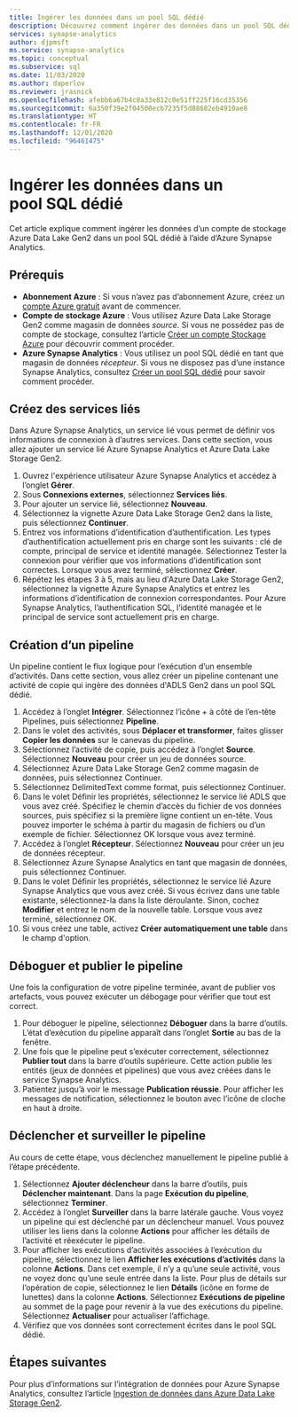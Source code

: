 ```yaml
---
title: Ingérer les données dans un pool SQL dédié
description: Découvrez comment ingérer des données dans un pool SQL dédié dans Azure Synapse Analytics.
services: synapse-analytics
author: djpmsft
ms.service: synapse-analytics
ms.topic: conceptual
ms.subservice: sql
ms.date: 11/03/2020
ms.author: daperlov
ms.reviewer: jrasnick
ms.openlocfilehash: afebb6a67b4c8a33e812c0e51ff225f16cd35356
ms.sourcegitcommit: 6a350f39e2f04500ecb7235f5d88682eb4910ae8
ms.translationtype: HT
ms.contentlocale: fr-FR
ms.lasthandoff: 12/01/2020
ms.locfileid: "96461475"
---
```

# <a name="ingest-data-into-a-dedicated-sql-pool"></a>Ingérer les données dans un pool SQL dédié

Cet article explique comment ingérer les données d’un compte de stockage Azure Data Lake Gen2 dans un pool SQL dédié à l’aide d’Azure Synapse Analytics.

## <a name="prerequisites"></a>Prérequis

* **Abonnement Azure** : Si vous n’avez pas d’abonnement Azure, créez un [compte Azure gratuit](https://azure.microsoft.com/free/) avant de commencer.
* **Compte de stockage Azure** : Vous utilisez Azure Data Lake Storage Gen2 comme magasin de données *source*. Si vous ne possédez pas de compte de stockage, consultez l’article [Créer un compte Stockage Azure](../../storage/blobs/data-lake-storage-quickstart-create-account.md?toc=/azure/synapse-analytics/toc.json&bc=/azure/synapse-analytics/breadcrumb/toc.json) pour découvrir comment procéder.
* **Azure Synapse Analytics** : Vous utilisez un pool SQL dédié en tant que magasin de données *récepteur*. Si vous ne disposez pas d’une instance Synapse Analytics, consultez [Créer un pool SQL dédié](../../azure-sql/database/single-database-create-quickstart.md?toc=/azure/synapse-analytics/toc.json&bc=/azure/synapse-analytics/breadcrumb/toc.json) pour savoir comment procéder.

## <a name="create-linked-services"></a>Créez des services liés

Dans Azure Synapse Analytics, un service lié vous permet de définir vos informations de connexion à d’autres services. Dans cette section, vous allez ajouter un service lié Azure Synapse Analytics et Azure Data Lake Storage Gen2.

1. Ouvrez l'expérience utilisateur Azure Synapse Analytics et accédez à l’onglet **Gérer**.
1. Sous **Connexions externes**, sélectionnez **Services liés**.
1. Pour ajouter un service lié, sélectionnez **Nouveau**.
1. Sélectionnez la vignette Azure Data Lake Storage Gen2 dans la liste, puis sélectionnez **Continuer**.
1. Entrez vos informations d’identification d’authentification. Les types d’authentification actuellement pris en charge sont les suivants : clé de compte, principal de service et identité managée. Sélectionnez Tester la connexion pour vérifier que vos informations d’identification sont correctes. Lorsque vous avez terminé, sélectionnez **Créer**.
1. Répétez les étapes 3 à 5, mais au lieu d'Azure Data Lake Storage Gen2, sélectionnez la vignette Azure Synapse Analytics et entrez les informations d’identification de connexion correspondantes. Pour Azure Synapse Analytics, l’authentification SQL, l’identité managée et le principal de service sont actuellement pris en charge.

## <a name="create-pipeline"></a>Création d’un pipeline

Un pipeline contient le flux logique pour l’exécution d’un ensemble d’activités. Dans cette section, vous allez créer un pipeline contenant une activité de copie qui ingère des données d'ADLS Gen2 dans un pool SQL dédié.

1. Accédez à l’onglet **Intégrer**. Sélectionnez l’icône + à côté de l’en-tête Pipelines, puis sélectionnez **Pipeline**.
1. Dans le volet des activités, sous **Déplacer et transformer**, faites glisser **Copier les données** sur le canevas du pipeline.
1. Sélectionnez l’activité de copie, puis accédez à l’onglet **Source**. Sélectionnez **Nouveau** pour créer un jeu de données source.
1. Sélectionnez Azure Data Lake Storage Gen2 comme magasin de données, puis sélectionnez Continuer.
1. Sélectionnez DelimitedText comme format, puis sélectionnez Continuer.
1. Dans le volet Définir les propriétés, sélectionnez le service lié ADLS que vous avez créé. Spécifiez le chemin d’accès du fichier de vos données sources, puis spécifiez si la première ligne contient un en-tête. Vous pouvez importer le schéma à partir du magasin de fichiers ou d’un exemple de fichier. Sélectionnez OK lorsque vous avez terminé.
1. Accédez à l’onglet **Récepteur**. Sélectionnez **Nouveau** pour créer un jeu de données récepteur.
1. Sélectionnez Azure Synapse Analytics en tant que magasin de données, puis sélectionnez Continuer.
1. Dans le volet Définir les propriétés, sélectionnez le service lié Azure Synapse Analytics que vous avez créé. Si vous écrivez dans une table existante, sélectionnez-la dans la liste déroulante. Sinon, cochez **Modifier** et entrez le nom de la nouvelle table. Lorsque vous avez terminé, sélectionnez OK.
1. Si vous créez une table, activez **Créer automatiquement une table** dans le champ d'option.

## <a name="debug-and-publish-pipeline"></a>Déboguer et publier le pipeline

Une fois la configuration de votre pipeline terminée, avant de publier vos artefacts, vous pouvez exécuter un débogage pour vérifier que tout est correct.

1. Pour déboguer le pipeline, sélectionnez **Déboguer** dans la barre d’outils. L’état d’exécution du pipeline apparaît dans l’onglet **Sortie** au bas de la fenêtre. 
1. Une fois que le pipeline peut s’exécuter correctement, sélectionnez **Publier tout** dans la barre d’outils supérieure. Cette action publie les entités (jeux de données et pipelines) que vous avez créées dans le service Synapse Analytics.
1. Patientez jusqu’à voir le message **Publication réussie**. Pour afficher les messages de notification, sélectionnez le bouton avec l’icône de cloche en haut à droite. 


## <a name="trigger-and-monitor-the-pipeline"></a>Déclencher et surveiller le pipeline

Au cours de cette étape, vous déclenchez manuellement le pipeline publié à l’étape précédente. 

1. Sélectionnez **Ajouter déclencheur** dans la barre d’outils, puis **Déclencher maintenant**. Dans la page **Exécution du pipeline**, sélectionnez **Terminer**.  
1. Accédez à l’onglet **Surveiller** dans la barre latérale gauche. Vous voyez un pipeline qui est déclenché par un déclencheur manuel. Vous pouvez utiliser les liens dans la colonne **Actions** pour afficher les détails de l’activité et réexécuter le pipeline.
1. Pour afficher les exécutions d’activités associées à l’exécution du pipeline, sélectionnez le lien **Afficher les exécutions d’activités** dans la colonne **Actions**. Dans cet exemple, il n’y a qu’une seule activité, vous ne voyez donc qu’une seule entrée dans la liste. Pour plus de détails sur l’opération de copie, sélectionnez le lien **Détails** (icône en forme de lunettes) dans la colonne **Actions**. Sélectionnez **Exécutions de pipeline** au sommet de la page pour revenir à la vue des exécutions du pipeline. Sélectionnez **Actualiser** pour actualiser l’affichage.
1. Vérifiez que vos données sont correctement écrites dans le pool SQL dédié.


## <a name="next-steps"></a>Étapes suivantes

Pour plus d’informations sur l’intégration de données pour Azure Synapse Analytics, consultez l’article [Ingestion de données dans Azure Data Lake Storage Gen2](data-integration-data-lake.md).
